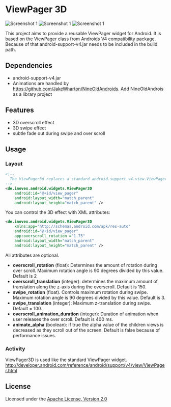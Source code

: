 
# ViewPager 3D

![Screenshot 1](https://github.com/inovex/ViewPager3D/raw/master/ViewPager3D/screenshot1.png)
![Screenshot 1](https://github.com/inovex/ViewPager3D/raw/master/ViewPager3D/screenshot2.png)
![Screenshot 1](https://github.com/inovex/ViewPager3D/raw/master/ViewPager3D/screenshot3.png)

This project aims to provide a reusable ViewPager widget for Android. It is based on the ViewPager class from Androids V4 compatibility package. Because of that android-support-v4.jar needs to be included in the build path.

## Dependencies

 * android-support-v4.jar
 * Animations are handled by https://github.com/JakeWharton/NineOldAndroids. Add NineOldAndrois as a library project

## Features

 * 3D overscroll effect
 * 3D swipe effect 
 * subtle fade out during swipe and over scroll

## Usage

### Layout

``` xml
<!--
  The ViewPager3d replaces a standard android.support.v4.view.ViewPager widget.
-->
<de.inovex.android.widgets.ViewPager3D
    android:id="@+id/view_pager"
    android:layout_width="match_parent"
    android:layout_height="match_parent" />
```

You can control the 3D effect with XML attributes:

``` xml
<de.inovex.android.widgets.ViewPager3D
    xmlns:app="http://schemas.android.com/apk/res-auto"
    android:id="@+id/view_pager"
    app:overscroll_rotation ="1.75"
    android:layout_width="match_parent"
    android:layout_height="match_parent" />
```
All attributes are optional.

 * **overscroll_rotation** (float): Determines the amount of rotation during over scroll. Maximum rotation angle is 90 degrees divided by this value. Default is 2 
 * **overscroll_translation** (integer): determines the maximum amount of translation along the z-axis during the overscroll. Default is 150.
 * **swipe_rotation** (float). Controls maximum rotation during swipe. Maximum rotation angle is 90 degrees divided by this value. Default is 3.
 * **swipe_translation** (integer): Maximum z-translation during swipe. Default = 100.
 * **overscroll_animation_duration** (integer): Duration of animation when user releases the over scroll. Default is 400 ms.
 * **animate_alpha** (boolean): if true the alpha value of the children views is decreased as they scroll out of the screen. Default is false because of performance issues.


### Activity

ViewPager3D is used like the standard ViewPager widget.
<http://developer.android.com/reference/android/support/v4/view/ViewPager.html>

## License

Licensed under the [Apache License, Version 2.0](http://www.apache.org/licenses/LICENSE-2.0.html)
